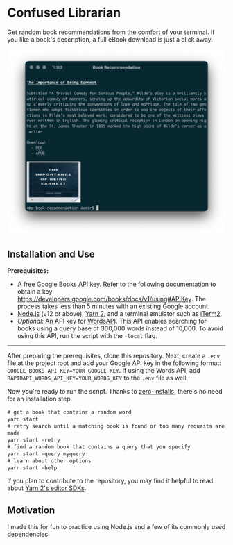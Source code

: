 # Confused Librarian

Get random book recommendations from the comfort of your terminal. If you like a book's description, a full eBook download is just a click away.

<img src="./example.png" width="600"/>

## Installation and Use

<a name="installation"></a>

**Prerequisites:**

- A free Google Books API key. Refer to the following documentation to obtain a key: https://developers.google.com/books/docs/v1/using#APIKey. The process takes less than 5 minutes with an existing Google account.
- [Node.js](https://nodejs.org) (v12 or above), [Yarn 2](https://yarnpkg.com/getting-started), and a terminal emulator such as [iTerm2](https://iterm2.com).
- _Optional:_ An API key for [WordsAPI](https://rapidapi.com/dpventures/api/wordsapi). This API enables searching for books using a query base of 300,000 words instead of 10,000. To avoid using this API, run the script with the `-local` flag.

---

After preparing the prerequisites, clone this repository. Next, create a `.env` file at the project root and add your Google API key in the following format: `GOOGLE_BOOKS_API_KEY=YOUR_GOOGLE_KEY`. If using the Words API, add `RAPIDAPI_WORDS_API_KEY=YOUR_WORDS_KEY` to the `.env` file as well.

Now you're ready to run the script. Thanks to [zero-installs](https://yarnpkg.com/features/zero-installs), there's no need for an installation step.

```shell
# get a book that contains a random word
yarn start
# retry search until a matching book is found or too many requests are made
yarn start -retry
# find a random book that contains a query that you specify
yarn start -query myquery
# learn about other options
yarn start -help
```

If you plan to contribute to the repository, you may find it helpful to read about [Yarn 2's editor SDKs](https://yarnpkg.com/getting-started/editor-sdks).

## Motivation

I made this for fun to practice using Node.js and a few of its commonly used dependencies.
